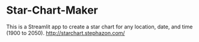 # Star-Chart-Maker

This is a Streamlit app to create a star chart for any location, date, and time (1900 to 2050). http://starchart.stephazon.com/
